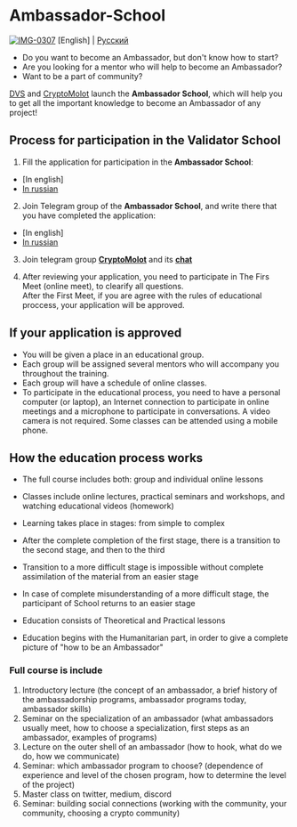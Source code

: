 # Ambassador-School
<a href="https://ibb.co/QbWnVX7"><img src="https://i.ibb.co/6nKbSNc/IMG-0307.png" alt="IMG-0307" border="0"></a>
[English] | [Русский](https://github.com/Distributed-Validators-Synctems/Ambassador-School/blob/master/README_RUS.md) <br />

- Do you want to become an Ambassador, but don't know how to start?
- Are you looking for a mentor who will help to become an Ambassador?
- Want to be a part of community?

[DVS](https://github.com/Distributed-Validators-Synctems/Self-Identity) and [CryptoMolot](https://t.me/molotcrypto) launch the **Ambassador School**, which will help you to get all the important knowledge to become an Ambassador of any project! <br />

## Process for participation in the Validator School

1. Fill the application for participation in the **Ambassador School**:
- [In english]
- [In russian]()

2. Join Telegram group of the **Ambassador School**, and write there that you have completed the application:
- [In english]
- [In russian]()

3. Join telegram group [**CryptoMolot**](https://t.me/+B05NMa1u32llOWIy) and its [**chat**](https://t.me/cryptomolotchat)


4. After reviewing your application, you need to participate in The Firs Meet (online meet), to clearify all questions. <br />
After the First Meet, if you are agree with the rules of educational proccess, your application will be approved. <br />

## If your application is approved

- You will be given a place in an educational group.
- Each group will be assigned several mentors who will accompany you throughout the training.
- Each group will have a schedule of online classes.
- To participate in the educational process, you need to have a personal computer (or laptop), an Internet connection to participate in online meetings and a microphone to participate in conversations. A video camera is not required. Some classes can be attended using a mobile phone.

## How the education process works

- The full course includes both: group and individual online lessons
- Classes include online lectures, practical seminars and workshops, and watching educational videos (homework)
- Learning takes place in stages: from simple to complex
- After the complete completion of the first stage, there is a transition to the second stage, and then to the third
- Transition to a more difficult stage is impossible without complete assimilation of the material from an easier stage
- In case of complete misunderstanding of a more difficult stage, the participant of School returns to an easier stage

- Education consists of Theoretical and Practical lessons
- Education begins with the Humanitarian part, in order to give a complete picture of "how to be an Ambassador"

### Full course is include

1. Introductory lecture (the concept of an ambassador, a brief history of the ambassadorship programs, ambassador programs today, ambassador skills)
2. Seminar on the specialization of an ambassador (what ambassadors usually meet, how to choose a specialization, first steps as an ambassador, examples of programs)
3. Lecture on the outer shell of an ambassador (how to hook, what do we do, how we communicate)
4. Seminar: which ambassador program to choose? (dependence of experience and level of the chosen program, how to determine the level of the project)
5. Master class on twitter, medium, discord
6. Seminar: building social connections (working with the community, your community, choosing a crypto community)

